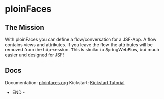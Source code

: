 # ploinFaces

## The Mission

With ploinFaces you can define a flow/conversation for a JSF-App. A flow contains views and attributes. If you leave the flow, the attributes will be removed from the http-session. This is similar to SpringWebFlow, but much easier und designed for JSF!

## Docs

Documentation: [ploinfaces.org](http://www.ploinfaces.org/)
Kickstart: [Kickstart Tutorial](http://www.ploinfaces.org/kickstart.html)

- END - 

